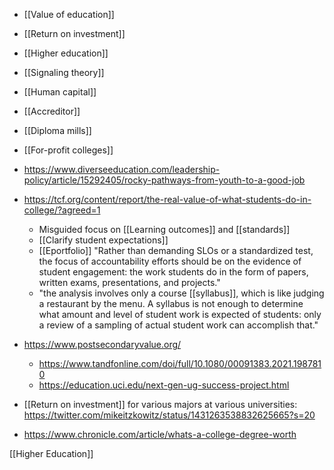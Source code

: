 - [[Value of education]]
- [[Return on investment]]
- [[Higher education]]
- [[Signaling theory]]
- [[Human capital]]
- [[Accreditor]]
- [[Diploma mills]]
- [[For-profit colleges]]

- https://www.diverseeducation.com/leadership-policy/article/15292405/rocky-pathways-from-youth-to-a-good-job
- https://tcf.org/content/report/the-real-value-of-what-students-do-in-college/?agreed=1
	-  Misguided focus on [[Learning outcomes]] and [[standards]]
	-  [[Clarify student expectations]]
	-  [[Eportfolio]] &quot;Rather than demanding SLOs or a standardized test, the focus of accountability efforts should be on the evidence of student engagement: the work students do in the form of papers, written exams, presentations, and projects.&quot;
	-  &quot;the analysis involves only a course [[syllabus]], which is like judging a restaurant by the menu. A syllabus is not enough to determine what amount and level of student work is expected of students: only a review of a sampling of actual student work can accomplish that.&quot;

- https://www.postsecondaryvalue.org/
	-  https://www.tandfonline.com/doi/full/10.1080/00091383.2021.1987810
	-  https://education.uci.edu/next-gen-ug-success-project.html

- [[Return on investment]] for various majors at various universities: https://twitter.com/mikeitzkowitz/status/1431263538832625665?s=20

- https://www.chronicle.com/article/whats-a-college-degree-worth

[[Higher Education]]
